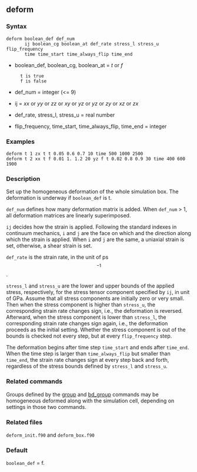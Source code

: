## deform

### Syntax

	deform boolean_def def_num
	       ij boolean_cg boolean_at def_rate stress_l stress_u flip_frequency
	       time time_start time_always_flip time_end 

* boolean\_def, boolean\_cg, boolean\_at = _t_ or _f_

		t is true
		f is false

* def\_num = integer (<= 9)

* ij = _xx_ or _yy_ or _zz_ or _xy_ or _yz_ or _yz_ or _zy_ or _xz_ or _zx_

* def\_rate, stress\_l, stress\_u = real number

* flip\_frequency, time\_start, time\_always\_flip, time\_end = integer

### Examples

	deform t 1 zx t t 0.05 0.6 0.7 10 time 500 1000 2500
	deform t 2 xx t f 0.01 1. 1.2 20 yz f t 0.02 0.8 0.9 30 time 400 600 1900

### Description

Set up the homogeneous deformation of the whole simulation box. The deformation is underway if `boolean_def` is t.

`def_num` defines how many deformation matrix is added. When `def_num` > 1, all deformation matrices are linearly superimposed.

`ij` decides how the strain is applied. Following the standard indexes in continuum mechanics, `i` and `j` are the face on which and the direction along which the strain is applied. When `i` and `j` are the same, a uniaxial strain is set, otherwise, a shear strain is set.

`def_rate` is the strain rate, in the unit of ps$$^{-1}$$.

`stress_l` and `stress_u` are the lower and upper bounds of the applied stress, respectively, for the stress tensor component specified by `ij`, in unit of GPa. Assume that all stress components are initially zero or very small. Then when the stress component is higher than `stress_u`, the corresponding strain rate changes sign, i.e., the deformation is reversed. Afterward, when the stress component is lower than `stress_l`, the corresponding strain rate changes sign again, i.e., the deformation proceeds as the initial setting. Whether the stress component is out of the bounds is checked not every step, but at every `flip_frequency` step.

The deformation begins after time step `time_start` and ends after `time_end`. When the time step is larger than `time_always_flip` but smaller than `time_end`, the strain rate changes sign at every step back and forth, regardless of the stress bounds defined by `stress_l` and `stress_u`.

### Related commands

Groups defined by the [group](group.md) and [bd_group](bd_group.md) commands may be homogeneous deformed along with the simulation cell, depending on settings in those two commands.

### Related files

`deform_init.f90` and `deform_box.f90`

### Default

`boolean_def` = f.


